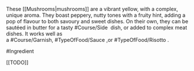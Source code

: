 These [[Mushrooms|mushrooms]] are a vibrant yellow, with a complex, unique aroma. They boast peppery, nutty tones with a fruity hint, adding a pop of flavour to both savoury and sweet dishes. On their own, they can be sautéed in butter for a tasty #Course/Side  dish, or added to complex meat dishes. It works well as a #Course/Garnish, #TypeOfFood/Sauce ,or #TypeOfFood/Risotto .

#Ingredient 

[[TODO]]